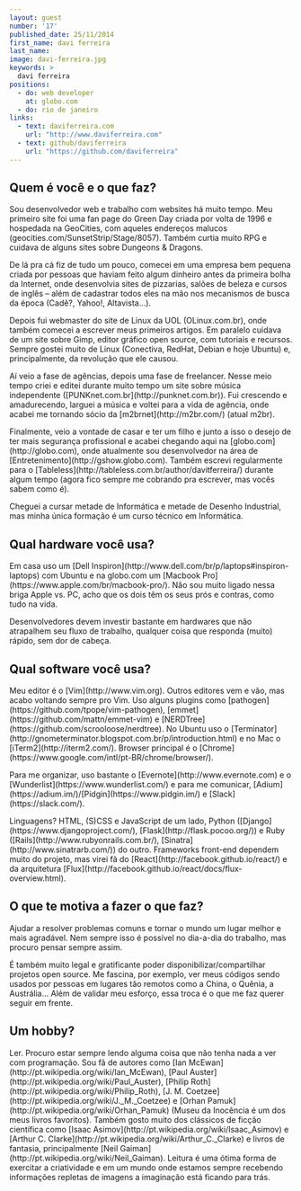 ```yaml
---
layout: guest
number: '17'
published_date: 25/11/2014
first_name: davi ferreira
last_name:
image: davi-ferreira.jpg
keywords: >
  davi ferreira
positions:
  - do: web developer
    at: globo.com
  - do: rio de janeiro
links:
  - text: daviferreira.com
    url: "http://www.daviferreira.com"
  - text: github/daviferreira
    url: "https://github.com/daviferreira"
---
```


<section class="question">
  <div class="wrapper">
    <div class="question-title-area">
      <h2 class="question-title">Quem é você e o que faz?</h2>
    </div>
    <div class="question-content-area">
      <div class="question-content text">
        <p>
        Sou desenvolvedor web e trabalho com websites há muito tempo. Meu
        primeiro site foi uma fan page do Green Day criada por volta de 1996 e
        hospedada na GeoCities, com aqueles endereços malucos
        (geocities.com/SunsetStrip/Stage/8057). Também curtia muito RPG e
        cuidava de alguns sites sobre Dungeons & Dragons.
        </p>
        <p>
        De lá pra cá fiz de tudo um pouco, comecei em uma empresa bem pequena
        criada por pessoas que haviam feito algum dinheiro antes da primeira
        bolha da Internet, onde desenvolvia sites de pizzarias, salões de beleza
        e cursos de inglês – além de cadastrar todos eles na mão nos mecanismos
        de busca da época (Cadê?, Yahoo!, Altavista…).
        </p>
        <p>
        Depois fui webmaster do site de Linux da UOL (OLinux.com.br), onde
        também comecei a escrever meus primeiros artigos. Em paralelo cuidava de
        um site sobre Gimp, editor gráfico open source, com tutoriais e
        recursos. Sempre gostei muito de Linux (Conectiva, RedHat, Debian e hoje
        Ubuntu) e, principalmente, da revolução que ele causou.
        </p>
        <p>
        Aí veio a fase de agências, depois uma fase de freelancer. Nesse meio
        tempo criei e editei durante muito tempo um site sobre música
        independente ([PUNKnet.com.br](http://punknet.com.br)). Fui crescendo e
        amadurecendo, larguei a música e voltei para a vida de agência, onde
        acabei me tornando sócio da [m2brnet](http://m2br.com/) (atual m2br).
        </p>
        <p>
        Finalmente, veio a vontade de casar e ter um filho e junto a isso o
        desejo de ter mais segurança profissional e acabei chegando aqui na
        [globo.com](http://globo.com), onde atualmente sou desenvolvedor na área
        de [Entretenimento](http://gshow.globo.com). Também escrevi regularmente
        para o [Tableless](http://tableless.com.br/author/davitferreira/)
        durante algum tempo (agora fico sempre me cobrando pra escrever, mas
        vocês sabem como é).
        </p>
        <p>
        Cheguei a cursar metade de Informática e metade de Desenho Industrial,
        mas minha única formação é um curso técnico em Informática.
        </p>
      </div>
    </div>
  </div>
</section>

<section class="question">
  <div class="wrapper">
    <div class="question-title-area">
      <h2 class="question-title">Qual hardware você usa?</h2>
    </div>
    <div class="question-content-area">
      <div class="question-content text">
        <p>
        Em casa uso um
        [Dell Inspiron](http://www.dell.com/br/p/laptops#inspiron-laptops) com
        Ubuntu e na globo.com um
        [Macbook Pro](https://www.apple.com/br/macbook-pro/). Não sou muito
        ligado nessa briga Apple vs. PC, acho que os dois têm os seus prós e
        contras, como tudo na vida.
        </p>
        <p>
        Desenvolvedores devem investir bastante em hardwares que não atrapalhem
        seu fluxo de trabalho, qualquer coisa que responda (muito) rápido, sem
        dor de cabeça.
        </p>
      </div>
    </div>
  </div>
</section>

<section class="question">
  <div class="wrapper">
    <div class="question-title-area">
      <h2 class="question-title">Qual software você usa?</h2>
    </div>
    <div class="question-content-area">
      <div class="question-content text">
        <p>
        Meu editor é o [Vim](http://www.vim.org). Outros editores vem e vão, mas
        acabo voltando sempre pro Vim. Uso alguns plugins como
        [pathogen](https://github.com/tpope/vim-pathogen),
        [emmet](https://github.com/mattn/emmet-vim) e
        [NERDTree](https://github.com/scrooloose/nerdtree). No Ubuntu uso o
        [Terminator](http://gnometerminator.blogspot.com.br/p/introduction.html)
        e no Mac o [iTerm2](http://iterm2.com/). Browser principal é o
        [Chrome](https://www.google.com/intl/pt-BR/chrome/browser/).
        </p>
        <p>
        Para me organizar, uso bastante o [Evernote](http://www.evernote.com) e
        o [Wunderlist](https://www.wunderlist.com/) e para me comunicar,
        [Adium](https://adium.im/)/[Pidgin](https://www.pidgin.im/) e
        [Slack](https://slack.com/).
        </p>
        <p>
        Linguagens? HTML, (S)CSS e JavaScript de um lado, Python
        ([Django](https://www.djangoproject.com/),
        [Flask](http://flask.pocoo.org/)) e Ruby
        ([Rails](http://www.rubyonrails.com.br/),
        [Sinatra](http://www.sinatrarb.com/)) do outro. Frameworks front-end
        dependem muito do projeto, mas virei fã do
        [React](http://facebook.github.io/react/) e da arquitetura
        [Flux](http://facebook.github.io/react/docs/flux-overview.html).
        </p>
      </div>
    </div>
  </div>
</section>

<section class="question">
  <div class="wrapper">
    <div class="question-title-area">
      <h2 class="question-title">O que te motiva a fazer o que faz?</h2>
    </div>
    <div class="question-content-area">
      <div class="question-content text">
        <p>
        Ajudar a resolver problemas comuns e tornar o mundo um lugar melhor e
        mais agradável. Nem sempre isso é possível no dia-a-dia do trabalho, mas
        procuro pensar sempre assim.
        </p>
        <p>
        É também muito legal e gratificante poder disponibilizar/compartilhar
        projetos open source. Me fascina, por exemplo, ver meus códigos sendo
        usados por pessoas em lugares tão remotos como a China, o Quênia, a
        Austrália... Além de validar meu esforço, essa troca é o que me faz
        querer seguir em frente.
        </p>
      </div>
    </div>
  </div>
</section>

<section class="question">
  <div class="wrapper">
    <div class="question-title-area">
      <h2 class="question-title">Um hobby?</h2>
    </div>
    <div class="question-content-area">
      <div class="question-content text">
        <p>
        Ler. Procuro estar sempre lendo alguma coisa que não tenha nada a ver
        com programação. Sou fã de autores como
        [Ian McEwan](http://pt.wikipedia.org/wiki/Ian_McEwan),
        [Paul Auster](http://pt.wikipedia.org/wiki/Paul_Auster),
        [Philip Roth](http://pt.wikipedia.org/wiki/Philip_Roth),
        [J. M. Coetzee](http://pt.wikipedia.org/wiki/J._M._Coetzee) e
        [Orhan Pamuk](http://pt.wikipedia.org/wiki/Orhan_Pamuk) (Museu da
        Inocência é um dos meus livros favoritos). Também gosto muito dos
        clássicos de ficção científica como
        [Isaac Asimov](http://pt.wikipedia.org/wiki/Isaac_Asimov) e
        [Arthur C. Clarke](http://pt.wikipedia.org/wiki/Arthur_C._Clarke) e
        livros de fantasia, principalmente
        [Neil Gaiman](http://pt.wikipedia.org/wiki/Neil_Gaiman). Leitura é uma
        ótima forma de exercitar a criatividade e em um mundo onde estamos
        sempre recebendo informações repletas de imagens a imaginação está
        ficando para trás.
        </p>
      </div>
    </div>
  </div>
</section>
